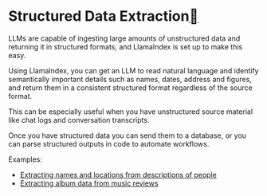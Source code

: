 Structured Data Extraction[](#structured-data-extraction "Permalink to this heading")
======================================================================================

LLMs are capable of ingesting large amounts of unstructured data and returning it in structured formats, and LlamaIndex is set up to make this easy.

Using LlamaIndex, you can get an LLM to read natural language and identify semantically important details such as names, dates, address and figures, and return them in a consistent structured format regardless of the source format.

This can be especially useful when you have unstructured source material like chat logs and conversation transcripts.

Once you have structured data you can send them to a database, or you can parse structured outputs in code to automate workflows.

Examples:

* [Extracting names and locations from descriptions of people](../examples/output_parsing/df_program.html)
* [Extracting album data from music reviews](../examples/llm/llama_api.html)
